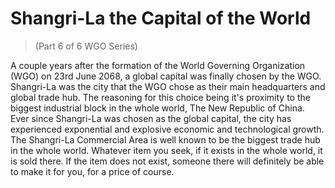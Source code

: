 # Shangri-La the Capital of the World
> (Part 6 of 6 WGO Series)

A couple years after the formation of the World Governing Organization (WGO) on 23rd June 2068, a global capital was finally chosen by the WGO. Shangri-La was the city that the WGO chose as their main headquarters and global trade hub. The reasoning for this choice being it's proximity to the biggest industrial block in the whole world, The New Republic of China. Ever since Shangri-La was chosen as the global capital, the city has experienced exponential and explosive economic and technological growth. The Shangri-La Commercial Area is well known to be the biggest trade hub in the whole world. Whatever item you seek, if it exists in the whole world, it is sold there. If the item does not exist, someone there will definitely be able to make it for you, for a price of course.
